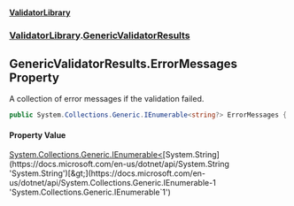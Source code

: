 #### [ValidatorLibrary](ValidatorLibrary.md 'ValidatorLibrary')
### [ValidatorLibrary](ValidatorLibrary.md 'ValidatorLibrary').[GenericValidatorResults](GenericValidatorResults.md 'ValidatorLibrary.GenericValidatorResults')

## GenericValidatorResults.ErrorMessages Property

A collection of error messages if the validation failed.

```csharp
public System.Collections.Generic.IEnumerable<string?> ErrorMessages { get; set; }
```

#### Property Value
[System.Collections.Generic.IEnumerable&lt;](https://docs.microsoft.com/en-us/dotnet/api/System.Collections.Generic.IEnumerable-1 'System.Collections.Generic.IEnumerable`1')[System.String](https://docs.microsoft.com/en-us/dotnet/api/System.String 'System.String')[&gt;](https://docs.microsoft.com/en-us/dotnet/api/System.Collections.Generic.IEnumerable-1 'System.Collections.Generic.IEnumerable`1')